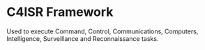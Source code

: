 # C4ISR Framework


Used to execute Command, Control, Communications, Computers, Intelligence, Surveillance and Reconnaissance tasks.

